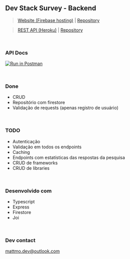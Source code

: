 ## Dev Stack Survey - Backend ##

> [Website (Firebase hosting)](https://dev-stack-app-2f7a6.web.app/) |
> [Repository](https://github.com/matt-m-o/dev-stack-frontend-nextjs)

> [REST API (Heroku)](https://dev-stack-api.herokuapp.com/) |
> [Repository](https://github.com/matt-m-o/dev-stack-backend-express/tree/develop)

</br>

### API Docs
[![Run in Postman](https://run.pstmn.io/button.svg)](https://app.getpostman.com/run-collection/4992ae941d0f71b569c6?action=collection%2Fimport#?env%5BDEV-LOCAL%5D=W3sia2V5IjoiQkFTRV9VUkwiLCJ2YWx1ZSI6ImxvY2FsaG9zdDo1MDAwIiwiZW5hYmxlZCI6dHJ1ZSwidHlwZSI6ImRlZmF1bHQiLCJzZXNzaW9uVmFsdWUiOiJsb2NhbGhvc3Q6NTAwMCIsInNlc3Npb25JbmRleCI6MH1d)



</br>

### Done ###
* CRUD
* Repositório com firestore
* Validação de requests (apenas registro de usuário)

</br>


### TODO ###
* Autenticação
* Validação em todos os endpoints
* Caching
* Endpoints com estatísticas das respostas da pesquisa
* CRUD de frameworks
* CRUD de libraries

</br>


### Desenvolvido com  ###
* Typescript
* Express
* Firestore
* Joi


</br>

### Dev contact ###
mattmo.dev@outlook.com

